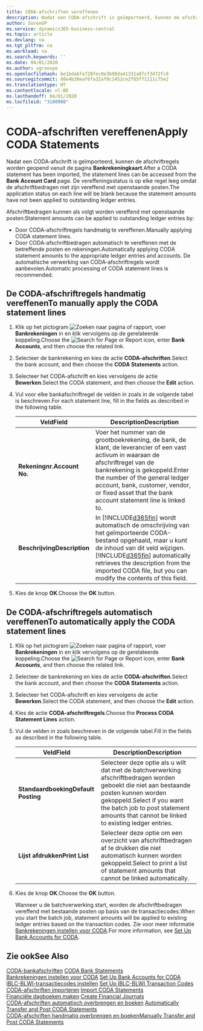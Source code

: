 ```yaml
---
title: CODA-afschriften vereffenen
description: Nadat een CODA-afschrift is geïmporteerd, kunnen de afschriftregels worden geopend vanuit de pagina Bankrekeningkaart. De vereffeningsstatus is op elke regel leeg omdat de afschriftbedragen niet zijn vereffend met openstaande posten.
author: SorenGP
ms.service: dynamics365-business-central
ms.topic: article
ms.devlang: na
ms.tgt_pltfrm: na
ms.workload: na
ms.search.keywords: ''
ms.date: 04/01/2020
ms.author: sgroespe
ms.openlocfilehash: be1bdabfe728fec0e3b98da41331a8fcf3d72fc8
ms.sourcegitcommit: 88e4b30eaf6fa32af0c1452ce2f85ff1111c75e2
ms.translationtype: HT
ms.contentlocale: nl-BE
ms.lasthandoff: 04/01/2020
ms.locfileid: "3180908"
---
```

# <a name="apply-coda-statements"></a><span data-ttu-id="08d75-104">CODA-afschriften vereffenen</span><span class="sxs-lookup"><span data-stu-id="08d75-104">Apply CODA Statements</span></span>
<span data-ttu-id="08d75-105">Nadat een CODA-afschrift is geïmporteerd, kunnen de afschriftregels worden geopend vanuit de pagina **Bankrekeningkaart**.</span><span class="sxs-lookup"><span data-stu-id="08d75-105">After a CODA statement has been imported, the statement lines can be accessed from the **Bank Account Card** page.</span></span> <span data-ttu-id="08d75-106">De vereffeningsstatus is op elke regel leeg omdat de afschriftbedragen niet zijn vereffend met openstaande posten.</span><span class="sxs-lookup"><span data-stu-id="08d75-106">The application status on each line will be blank because the statement amounts have not been applied to outstanding ledger entries.</span></span>  

<span data-ttu-id="08d75-107">Afschriftbedragen kunnen als volgt worden vereffend met openstaande posten:</span><span class="sxs-lookup"><span data-stu-id="08d75-107">Statement amounts can be applied to outstanding ledger entries by:</span></span>  

-   <span data-ttu-id="08d75-108">Door CODA-afschriftregels handmatig te vereffenen.</span><span class="sxs-lookup"><span data-stu-id="08d75-108">Manually applying CODA statement lines.</span></span>  
-   <span data-ttu-id="08d75-109">Door CODA-afschriftbedragen automatisch te vereffenen met de betreffende posten en rekeningen.</span><span class="sxs-lookup"><span data-stu-id="08d75-109">Automatically applying CODA statement amounts to the appropriate ledger entries and accounts.</span></span> <span data-ttu-id="08d75-110">De automatische verwerking van CODA-afschriftregels wordt aanbevolen.</span><span class="sxs-lookup"><span data-stu-id="08d75-110">Automatic processing of CODA statement lines is recommended.</span></span>  

## <a name="to-manually-apply-the-coda-statement-lines"></a><span data-ttu-id="08d75-111">De CODA-afschriftregels handmatig vereffenen</span><span class="sxs-lookup"><span data-stu-id="08d75-111">To manually apply the CODA statement lines</span></span>  

1.  <span data-ttu-id="08d75-112">Klik op het pictogram ![Zoeken naar pagina of rapport](../../media/ui-search/search_small.png "Het pictogram Zoeken naar pagina of rapport"), voer **Bankrekeningen** in en klik vervolgens op de gerelateerde koppeling.</span><span class="sxs-lookup"><span data-stu-id="08d75-112">Choose the ![Search for Page or Report](../../media/ui-search/search_small.png "Search for Page or Report icon") icon, enter **Bank Accounts**, and then choose the related link.</span></span>  
2.  <span data-ttu-id="08d75-113">Selecteer de bankrekening en kies de actie **CODA-afschriften**.</span><span class="sxs-lookup"><span data-stu-id="08d75-113">Select the bank account, and then choose the **CODA Statements** action.</span></span>  
3.  <span data-ttu-id="08d75-114">Selecteer het CODA-afschrift en kies vervolgens de actie **Bewerken**.</span><span class="sxs-lookup"><span data-stu-id="08d75-114">Select the CODA statement, and then choose the **Edit** action.</span></span>  
4.  <span data-ttu-id="08d75-115">Vul voor elke bankafschriftregel de velden in zoals in de volgende tabel is beschreven.</span><span class="sxs-lookup"><span data-stu-id="08d75-115">For each statement line, fill in the fields as described in the following table.</span></span>  

    |<span data-ttu-id="08d75-116">Veld</span><span class="sxs-lookup"><span data-stu-id="08d75-116">Field</span></span>|<span data-ttu-id="08d75-117">Description</span><span class="sxs-lookup"><span data-stu-id="08d75-117">Description</span></span>|  
    |---------------------------------|---------------------------------------|  
    |<span data-ttu-id="08d75-118">**Rekeningnr.**</span><span class="sxs-lookup"><span data-stu-id="08d75-118">**Account No.**</span></span>|<span data-ttu-id="08d75-119">Voer het nummer van de grootboekrekening, de bank, de klant, de leverancier of een vast activum in waaraan de afschriftregel van de bankrekening is gekoppeld.</span><span class="sxs-lookup"><span data-stu-id="08d75-119">Enter the number of the general ledger account, bank, customer, vendor, or fixed asset that the bank account statement line is linked to.</span></span>|  
    |<span data-ttu-id="08d75-120">**Beschrijving**</span><span class="sxs-lookup"><span data-stu-id="08d75-120">**Description**</span></span>|<span data-ttu-id="08d75-121">In [!INCLUDE[d365fin](../../includes/d365fin_md.md)] wordt automatisch de omschrijving van het geïmporteerde CODA-bestand opgehaald, maar u kunt de inhoud van dit veld wijzigen.</span><span class="sxs-lookup"><span data-stu-id="08d75-121">[!INCLUDE[d365fin](../../includes/d365fin_md.md)] automatically retrieves the description from the imported CODA file, but you can modify the contents of this field.</span></span>|  

5.  <span data-ttu-id="08d75-122">Kies de knop **OK**.</span><span class="sxs-lookup"><span data-stu-id="08d75-122">Choose the **OK** button.</span></span>  

## <a name="to-automatically-apply-the-coda-statement-lines"></a><span data-ttu-id="08d75-123">De CODA-afschriftregels automatisch vereffenen</span><span class="sxs-lookup"><span data-stu-id="08d75-123">To automatically apply the CODA statement lines</span></span>  

1.  <span data-ttu-id="08d75-124">Klik op het pictogram ![Zoeken naar pagina of rapport](../../media/ui-search/search_small.png "Het pictogram Zoeken naar pagina of rapport"), voer **Bankrekeningen** in en klik vervolgens op de gerelateerde koppeling.</span><span class="sxs-lookup"><span data-stu-id="08d75-124">Choose the ![Search for Page or Report](../../media/ui-search/search_small.png "Search for Page or Report icon") icon, enter **Bank Accounts**, and then choose the related link.</span></span>  
2.  <span data-ttu-id="08d75-125">Selecteer de bankrekening en kies de actie **CODA-afschriften**.</span><span class="sxs-lookup"><span data-stu-id="08d75-125">Select the bank account, and then choose the **CODA Statements** action.</span></span>  
3.  <span data-ttu-id="08d75-126">Selecteer het CODA-afschrift en kies vervolgens de actie **Bewerken**.</span><span class="sxs-lookup"><span data-stu-id="08d75-126">Select the CODA statement, and then choose the **Edit** action.</span></span>  
4.  <span data-ttu-id="08d75-127">Kies de actie **CODA-afschriftregels**.</span><span class="sxs-lookup"><span data-stu-id="08d75-127">Choose the **Process CODA Statement Lines** action.</span></span>  
5.  <span data-ttu-id="08d75-128">Vul de velden in zoals beschreven in de volgende tabel.</span><span class="sxs-lookup"><span data-stu-id="08d75-128">Fill in the fields as described in the following table.</span></span>  

    |<span data-ttu-id="08d75-129">Veld</span><span class="sxs-lookup"><span data-stu-id="08d75-129">Field</span></span>|<span data-ttu-id="08d75-130">Description</span><span class="sxs-lookup"><span data-stu-id="08d75-130">Description</span></span>|  
    |---------------------------------|---------------------------------------|  
    |<span data-ttu-id="08d75-131">**Standaardboeking**</span><span class="sxs-lookup"><span data-stu-id="08d75-131">**Default Posting**</span></span>|<span data-ttu-id="08d75-132">Selecteer deze optie als u wilt dat met de batchverwerking afschriftbedragen worden geboekt die niet aan bestaande posten kunnen worden gekoppeld.</span><span class="sxs-lookup"><span data-stu-id="08d75-132">Select if you want the batch job to post statement amounts that cannot be linked to existing ledger entries.</span></span>|  
    |<span data-ttu-id="08d75-133">**Lijst afdrukken**</span><span class="sxs-lookup"><span data-stu-id="08d75-133">**Print List**</span></span>|<span data-ttu-id="08d75-134">Selecteer deze optie om een overzicht van afschriftbedragen af te drukken die niet automatisch kunnen worden gekoppeld.</span><span class="sxs-lookup"><span data-stu-id="08d75-134">Select to print a list of statement amounts that cannot be linked automatically.</span></span>|  

6.  <span data-ttu-id="08d75-135">Kies de knop **OK**.</span><span class="sxs-lookup"><span data-stu-id="08d75-135">Choose the **OK** button.</span></span>  

    <span data-ttu-id="08d75-136">Wanneer u de batchverwerking start, worden de afschriftbedragen vereffend met bestaande posten op basis van de transactiecodes.</span><span class="sxs-lookup"><span data-stu-id="08d75-136">When you start the batch job, statement amounts will be applied to existing ledger entries based on the transaction codes.</span></span> <span data-ttu-id="08d75-137">Zie voor meer informatie [Bankrekeningen instellen voor CODA](how-to-set-up-bank-accounts-for-coda.md).</span><span class="sxs-lookup"><span data-stu-id="08d75-137">For more information, see [Set Up Bank Accounts for CODA](how-to-set-up-bank-accounts-for-coda.md).</span></span>

## <a name="see-also"></a><span data-ttu-id="08d75-138">Zie ook</span><span class="sxs-lookup"><span data-stu-id="08d75-138">See Also</span></span>  
 <span data-ttu-id="08d75-139">[CODA-bankafschriften](coda-bank-statements.md) </span><span class="sxs-lookup"><span data-stu-id="08d75-139">[CODA Bank Statements](coda-bank-statements.md) </span></span>  
 <span data-ttu-id="08d75-140">[Bankrekeningen instellen voor CODA](how-to-set-up-bank-accounts-for-coda.md) </span><span class="sxs-lookup"><span data-stu-id="08d75-140">[Set Up Bank Accounts for CODA](how-to-set-up-bank-accounts-for-coda.md) </span></span>  
 <span data-ttu-id="08d75-141">[IBLC-BLWI-transactiecodes instellen](how-to-set-up-iblc-blwi-transaction-codes.md) </span><span class="sxs-lookup"><span data-stu-id="08d75-141">[Set Up IBLC-BLWI Transaction Codes](how-to-set-up-iblc-blwi-transaction-codes.md) </span></span>  
 <span data-ttu-id="08d75-142">[CODA-afschriften importeren](how-to-import-coda-statements.md) </span><span class="sxs-lookup"><span data-stu-id="08d75-142">[Import CODA Statements](how-to-import-coda-statements.md) </span></span>  
 <span data-ttu-id="08d75-143">[Financiële dagboeken maken](how-to-create-financial-journals.md) </span><span class="sxs-lookup"><span data-stu-id="08d75-143">[Create Financial Journals](how-to-create-financial-journals.md) </span></span>  
 <span data-ttu-id="08d75-144">[CODA-afschriften automatisch overbrengen en boeken](how-to-automatically-transfer-and-post-coda-statements.md) </span><span class="sxs-lookup"><span data-stu-id="08d75-144">[Automatically Transfer and Post CODA Statements](how-to-automatically-transfer-and-post-coda-statements.md) </span></span>  
 [<span data-ttu-id="08d75-145">CODA-afschriften handmatig overbrengen en boeken</span><span class="sxs-lookup"><span data-stu-id="08d75-145">Manually Transfer and Post CODA Statements</span></span>](how-to-manually-transfer-and-post-coda-statements.md)
